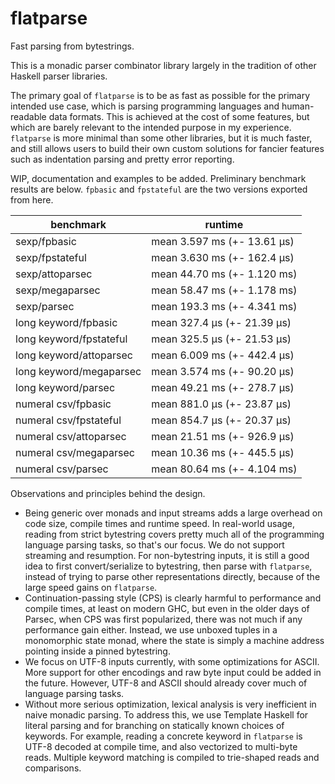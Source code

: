 # flatparse
Fast parsing from bytestrings.

This is a monadic parser combinator library largely in the tradition of other Haskell parser libraries.

The primary goal of `flatparse` is to be as fast as possible for the primary intended use case, which is parsing programming languages and human-readable data formats. This is achieved at the cost of some features, but which are barely relevant to the intended purpose in my experience. `flatparse` is more minimal
than some other libraries, but it is much faster, and still allows users to build their own custom solutions for fancier features such as indentation parsing
and pretty error reporting.

WIP, documentation and examples to be added. Preliminary benchmark results are below. `fpbasic` and `fpstateful` are the two versions exported from here.

|      benchmark              |             runtime                     |
|-----------------------------|-----------------------------------------|
| sexp/fpbasic                |             mean 3.597 ms  (+- 13.61 μs)|
| sexp/fpstateful             |             mean 3.630 ms  (+- 162.4 μs)|
| sexp/attoparsec             |             mean 44.70 ms  (+- 1.120 ms)|
| sexp/megaparsec             |             mean 58.47 ms  (+- 1.178 ms)|
| sexp/parsec                 |             mean 193.3 ms  (+- 4.341 ms)|
| long keyword/fpbasic        |             mean 327.4 μs  (+- 21.39 μs)|
| long keyword/fpstateful     |             mean 325.5 μs  (+- 21.53 μs)|
| long keyword/attoparsec     |             mean 6.009 ms  (+- 442.4 μs)|
| long keyword/megaparsec     |             mean 3.574 ms  (+- 90.20 μs)|
| long keyword/parsec         |             mean 49.21 ms  (+- 278.7 μs)|
| numeral csv/fpbasic         |             mean 881.0 μs  (+- 23.87 μs)|
| numeral csv/fpstateful      |             mean 854.7 μs  (+- 20.37 μs)|
| numeral csv/attoparsec      |             mean 21.51 ms  (+- 926.9 μs)|
| numeral csv/megaparsec      |             mean 10.36 ms  (+- 445.5 μs)|
| numeral csv/parsec          |             mean 80.64 ms  (+- 4.104 ms)|

Observations and principles behind the design.

- Being generic over monads and input streams adds a large overhead on code size, compile times and runtime speed. In real-world usage, reading from strict bytestring covers pretty much all of the programming language parsing tasks, so that's our focus. We do not support streaming and resumption. For non-bytestring inputs, it is still a good idea to first convert/serialize to bytestring, then parse with `flatparse`, instead of trying to parse other representations directly, because of the large speed gains on `flatparse`.
- Continuation-passing style (CPS) is clearly harmful to performance and compile times, at least on modern GHC, but even in the older days of Parsec, when CPS was
first popularized, there was not much if any performance gain either. Instead, we use unboxed tuples in a monomorphic state monad, where the state is simply a machine address pointing inside a pinned bytestring.
- We focus on UTF-8 inputs currently, with some optimizations for ASCII. More support for other encodings and raw byte input could be added in the future. However, UTF-8 and ASCII should already cover much of language parsing tasks.
- Without more serious optimization, lexical analysis is very inefficient in naive monadic parsing. To address this, we use Template Haskell for literal parsing and for branching on statically known choices of keywords. For example, reading a concrete keyword in `flatparse` is UTF-8 decoded at compile time, and also vectorized to multi-byte reads. Multiple keyword matching is compiled to trie-shaped reads and comparisons.
